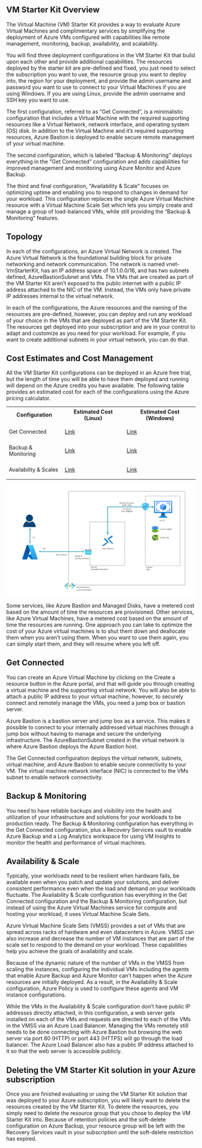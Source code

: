
<h2>VM Starter Kit Overview </h2>
 

The Virtual Machine (VM) Starter Kit provides a way to evaluate Azure Virtual Machines and complimentary services by simplifying the deployment of Azure VMs configured with capabilities like remote management, monitoring, backup, availability, and scalability. 

You will find three deployment configurations in the VM Starter Kit that build upon each other and provide additional capabilities. The resources deployed by the starter kit are pre-defined and fixed, you just need to select the subscription you want to use, the resource group you want to deploy into, the region for your deployment, and provide the admin username and password you want to use to connect to your Virtual Machines if you are using Windows. If you are using Linux, provide the admin username and SSH key you want to use.  

The first configuration, referred to as “Get Connected”, is a minimalistic configuration that includes a Virtual Machine with the required supporting resources like a Virtual Network, network interface, and operating system (OS) disk. In addition to the Virtual Machine and it’s required supporting resources, Azure Bastion is deployed to enable secure remote management of your virtual machine.  

The second configuration, which is labeled “Backup & Monitoring” deploys everything in the "Get Connected” configuration and adds capabilities for improved management and monitoring using Azure Monitor and Azure Backup. 

The third and final configuration, "Availability & Scale” focuses on optimizing uptime and enabling you to respond to changes in demand for your workload. This configuration replaces the single Azure Virtual Machine resource with a Virtual Machine Scale Set which lets you simply create and manage a group of load-balanced VMs, while still providing the “Backup & Monitoring” features. 

<h2>Topology</h2> 

In each of the configurations, an Azure Virtual Network is created. The Azure Virtual Network is the foundational building block for private networking and network communication. The network is named vnet-VmStarterKit, has an IP address space of 10.1.0.0/16, and has two subnets defined, AzureBastionSubnet and VMs. The VMs that are created as part of the VM Starter Kit aren’t exposed to the public internet with a public IP address attached to the NIC of the VM. Instead, the VMs only have private IP addresses internal to the virtual network.  

 

In each of the configurations, the Azure resources and the naming of the resources are pre-defined, however, you can deploy and run any workload of your choice in the VMs that are deployed as part of the VM Starter Kit. The resources get deployed into your subscription and are in your control to adapt and customize as you need for your workload. For example, if you want to create additional subnets in your virtual network, you can do that.  

<H2>Cost Estimates and Cost Management </h2>

All the VM Starter Kit configurations can be deployed in an Azure free trial, but the length of time you will be able to have them deployed and running will depend on the Azure credits you have available. The following table provides an estimated cost for each of the configurations using the Azure pricing calculator. 


<table>
<tr>
<th>Configuration</th>
<th>Estimated Cost (Linux)</th>
<th>Estimated Cost (Windows)</th>
</tr>

<td>Get Connected</td>
<td>

[Link](https://azure.com/e/682c697d6ccf43679b6b795bdb2a5326)

</td>
<td>

[Link](https://azure.com/e/1d1109755b9947b6bdec32228827ccc1)
</td>
</tr>
<tr>
<td>Backup & Monitoring</td>
<td>

[Link](https://azure.com/e/2603eb871ac24cad95b31f9727d195b6)
</td>
<td>

[Link](https://azure.com/e/29c05db7c7c74b9ba310953fc180ddfb)</td>
</tr>
<tr>
<td>Availability & Scales</td>
<td>

[Link](https://azure.com/e/c0bf3870b9914d458200e41fda886c36)</td>
<td>

[Link](https://azure.com/e/e4f0d1aff6bc42f8a99df4755bfe8027)</td>
</tr>
</table>
 
<img src='../vm-starter-kit-linux-v1/image1.jpg' />

Some services, like Azure Bastion and Managed Disks, have a metered cost based on the amount of time the resources are provisioned. Other services, like Azure Virtual Machines, have a metered cost based on the amount of time the resources are running. One approach you can take to optimize the cost of your Azure virtual machines is to shut them down and deallocate them when you aren’t using them. When you want to use them again, you can simply start them, and they will resume where you left off.  

<h2>Get Connected</h2> 

You can create an Azure Virtual Machine by clicking on the Create a resource button in the Azure portal, and that will guide you through creating a virtual machine and the supporting virtual network. You will also be able to attach a public IP address to your virtual machine, however, to securely connect and remotely manage the VMs, you need a jump box or bastion server. 

Azure Bastion is a bastion server and jump box as a service. This makes it possible to connect to your internally addressed virtual machines through a jump box without having to manage and secure the underlying infrastructure. The AzureBastionSubnet created in the virtual network is where Azure Bastion deploys the Azure Bastion host. 

The Get Connected configuration deploys the virtual network, subnets, virtual machine, and Azure Bastion to enable secure connectivity to your VM. The virtual machine network interface (NIC) is connected to the VMs subnet to enable network connectivity.  

<h2>Backup & Monitoring </h2>

You need to have reliable backups and visibility into the health and utilization of your infrastructure and solutions for your workloads to be production ready. The Backup & Monitoring configuration has everything in the Get Connected configuration, plus a Recovery Services vault to enable Azure Backup and a Log Analytics workspace for using VM Insights to monitor the health and performance of virtual machines.  

<h2>Availability & Scale </h2>

Typically, your workloads need to be resilient when hardware fails, be available even when you patch and update your solutions, and deliver consistent performance even when the load and demand on your workloads fluctuate. The Availability & Scale configuration has everything in the Get Connected configuration and the Backup & Monitoring configuration, but instead of using the Azure Virtual Machines service for compute and hosting your workload, it uses Virtual Machine Scale Sets.  

Azure Virtual Machine Scale Sets (VMSS) provides a set of VMs that are spread across racks of hardware and even datacenters in Azure. VMSS can also increase and decrease the number of VM instances that are part of the scale set to respond to the demand on your workload. These capabilities help you achieve the goals of availability and scale. 

Because of the dynamic nature of the number of VMs in the VMSS from scaling the instances, configuring the individual VMs including the agents that enable Azure Backup and Azure Monitor can’t happen when the Azure resources are initially deployed. As a result, in the Availability & Scale configuration, Azure Policy is used to configure these agents and VM instance configurations. 

While the VMs in the Availability & Scale configuration don’t have public IP addresses directly attached, in this configuration, a web server gets installed on each of the VMs and requests are directed to each of the VMs in the VMSS via an Azure Load Balancer. Managing the VMs remotely still needs to be done connecting with Azure Bastion but browsing the web server via port 80 (HTTP) or port 443 (HTTPS) will go through the load balancer. The Azure Load Balancer also has a public IP address attached to it so that the web server is accessible publicly.  

<h2>Deleting the VM Starter Kit solution in your Azure subscription </h2>

Once you are finished evaluating or using the VM Starter Kit solution that was deployed to your Azure subscription, you will likely want to delete the resources created by the VM Starter Kit. To delete the resources, you simply need to delete the resource group that you chose to deploy the VM Starter Kit into. Because of retention policies and the soft-delete configuration on Azure Backup, your resource group will be left with the Recovery Services vault in your subscription until the soft-delete restriction has expired.